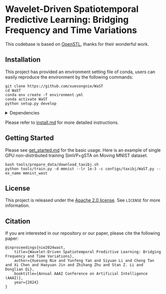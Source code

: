 
# Wavelet-Driven Spatiotemporal Predictive Learning: Bridging Frequency and Time Variations

This codebase is based on [OpenSTL](https://github.com/chengtan9907/OpenSTL), thanks for their wonderful work.

## Installation

This project has provided an environment setting file of conda, users can easily reproduce the environment by the following commands:
```shell
git clone https://github.com/xuesongnie/WaST
cd WaST
conda env create -f environment.yml
conda activate WaST
python setup.py develop
```

<details close>
<summary>Dependencies</summary>

* argparse
* dask
* decord
* fvcore
* hickle
* lpips
* matplotlib
* netcdf4
* numpy
* opencv-python
* packaging
* pandas
* python<=3.10.8
* scikit-image
* scikit-learn
* torch
* timm
* tqdm
* xarray==0.19.0
</details>

Please refer to [install.md](docs/en/install.md) for more detailed instructions.

## Getting Started

Please see [get_started.md](docs/en/get_started.md) for the basic usage. Here is an example of single GPU non-distributed training SimVP+gSTA on Moving MNIST dataset.
```shell
bash tools/prepare_data/download_taxibj.sh
python tools/train.py -d mmnist --lr 1e-3 -c configs/taxibj/WaST.py --ex_name mmnist_wast
```

## License

This project is released under the [Apache 2.0 license](LICENSE). See `LICENSE` for more information.

## Citation

If you are interested in our repository or our paper, please cite the following paper:

```
@inproceedings{nie2024wast,
    title={Wavelet-Driven Spatiotemporal Predictive Learning: Bridging Frequency and Time Variations},
    author={Xuesong Nie and Yunfeng Yan and Siyuan Li and Cheng Tan and Xi Chen and Haoyuan Jin and Zhihang Zhu and Stan Z. Li and Donglian Qi},
    booktitle={Annual AAAI Conference on Artificial Intelligence (AAAI)},
    year={2024}
}
```